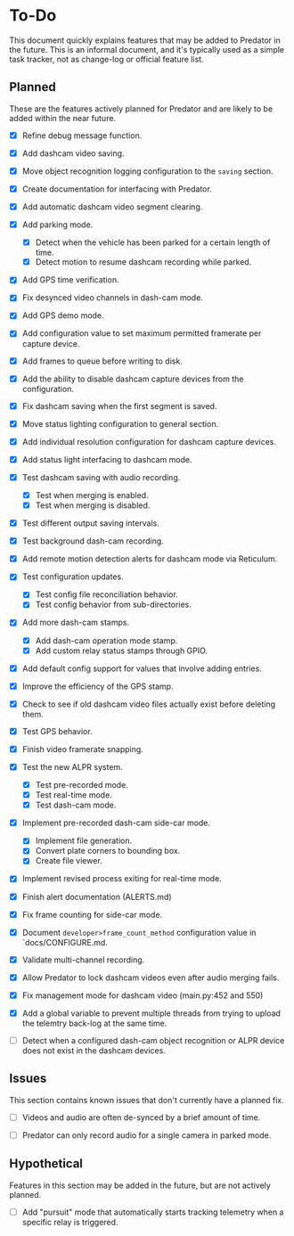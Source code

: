 # To-Do

This document quickly explains features that may be added to Predator in the future. This is an informal document, and it's typically used as a simple task tracker, not as change-log or official feature list.


## Planned

These are the features actively planned for Predator and are likely to be added within the near future.

- [X] Refine debug message function.
- [X] Add dashcam video saving.
- [X] Move object recognition logging configuration to the `saving` section.
- [X] Create documentation for interfacing with Predator.
- [X] Add automatic dashcam video segment clearing.
- [X] Add parking mode.
    - [X] Detect when the vehicle has been parked for a certain length of time.
    - [X] Detect motion to resume dashcam recording while parked.
- [X] Add GPS time verification.
- [X] Fix desynced video channels in dash-cam mode.
- [X] Add GPS demo mode.
- [X] Add configuration value to set maximum permitted framerate per capture device.
- [X] Add frames to queue before writing to disk.
- [X] Add the ability to disable dashcam capture devices from the configuration.
- [X] Fix dashcam saving when the first segment is saved.
- [X] Move status lighting configuration to general section.
- [X] Add individual resolution configuration for dashcam capture devices.
- [X] Add status light interfacing to dashcam mode.
- [X] Test dashcam saving with audio recording.
    - [X] Test when merging is enabled.
    - [X] Test when merging is disabled.
- [X] Test different output saving intervals.
- [X] Test background dash-cam recording.
- [X] Add remote motion detection alerts for dashcam mode via Reticulum.
- [X] Test configuration updates.
    - [X] Test config file reconciliation behavior.
    - [X] Test config behavior from sub-directories.
- [X] Add more dash-cam stamps.
    - [X] Add dash-cam operation mode stamp.
    - [X] Add custom relay status stamps through GPIO.
- [X] Add default config support for values that involve adding entries.
- [X] Improve the efficiency of the GPS stamp.
- [X] Check to see if old dashcam video files actually exist before deleting them.
- [X] Test GPS behavior.
- [X] Finish video framerate snapping.
- [X] Test the new ALPR system.
    - [X] Test pre-recorded mode.
    - [X] Test real-time mode.
    - [X] Test dash-cam mode.
- [X] Implement pre-recorded dash-cam side-car mode.
    - [X] Implement file generation.
    - [X] Convert plate corners to bounding box.
    - [X] Create file viewer.
- [X] Implement revised process exiting for real-time mode.
- [X] Finish alert documentation (ALERTS.md)
- [X] Fix frame counting for side-car mode.
- [X] Document `developer>frame_count_method` configuration value in `docs/CONFIGURE.md.
- [X] Validate multi-channel recording.
- [X] Allow Predator to lock dashcam videos even after audio merging fails.
- [X] Fix management mode for dashcam video (main.py:452 and 550)
- [X] Add a global variable to prevent multiple threads from trying to upload the telemtry back-log at the same time.
- [ ] Detect when a configured dash-cam object recognition or ALPR device does not exist in the dashcam devices.


## Issues

This section contains known issues that don't currently have a planned fix.

- [ ] Videos and audio are often de-synced by a brief amount of time.
- [ ] Predator can only record audio for a single camera in parked mode.


## Hypothetical

Features in this section may be added in the future, but are not actively planned.

- [ ] Add "pursuit" mode that automatically starts tracking telemetry when a specific relay is triggered.
